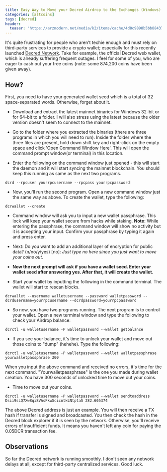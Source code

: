 ```yaml
---
title: Easy Way to Move your Decred Airdrop to the Exchanges (Windows)
categories: [altcoins]
tags: [decred]
header:
  teaser: "https://arzmodern.net/media/k2/items/cache/4d8c9898b5bb88437f053c8b957f47f3_S.jpg/assets/images/my-awesome-post-teaser.jpg"
---
```


It's quite frustrating for people who aren't techie enough and must rely on third-party services to provide a crypto wallet; especially for this recently
launched [Decred Network](https://decred.org/). Take for example, the official Decred web wallet, which is already suffering frequent outages.
I feel for some of you, who are eager to cash out your free coins (note: some 874,200 coins have been given away).

## How?

First, you need to have your generated wallet seed which is a total of 32 space-separated words. Otherwise, forget about it.

* Download and extract the latest mainnet binaries for Windows 32-bit or for 64-bit to a folder. I will also stress using the latest because the older version
doesn't seem to connect to the mainnet.

* Go to the folder where you extracted the binaries (there are three programs in which you will need to run). Inside the folder where the three files are 
present, hold down shift key and right-click on the empty space and click 'Open Command Window Here'. This will open the command prompt window(or terminal) 
in this location.

* Enter the following on the command window just opened - this will start the daemon and it will start syncing the mainnet blockchain. You should keep this
running as same as the next two programs.

`dcrd --rpcuser yourrpcusername --rpcpass yourrpcpassword`

* Now, you'll run the second program. Open a new command window just the same way as above. To create the wallet, type the following:

`dcrwallet --create`

* Command window will ask you to input a new wallet passphrase. This lock will keep your wallet secure from hacks while staking. **Note:** While entering the 
passphrase, the command window will show no activity but it is accepting your input. Confirm your passphrase by typing it again and press enter.

* Next: Do you want to add an additional layer of encryption for public data? (n/no/y/yes) [no]: _Just type no here since you just want to move your coins out_.

* **Now the next prompt will ask if you have a wallet seed. Enter your wallet seed after answering yes. After that, it will create the wallet.**

* Start your wallet by inputting the following in the command terminal. The wallet will start to rescan blocks.

`dcrwallet --username walletusername --password walletpassword --dcrdusername=yourrpcusername --dcrdpassword=yourrpcpassword`

* So now, you have two programs running. The next program is to control your wallet. Open a new terminal window and type the following to check your 
Airdrop balance:

`dcrctl -u walletusername -P walletpassword --wallet getbalance`

* If you see your balance, it's time to unlock your wallet and move out those coins to "dump" (hehehe). Type the following:

`dcrctl -u walletusername -P walletpassword --wallet walletpassphrase yourwalletpassphrase 300`

When you input the above command and received no errors, it's time for the next command. "Yourwalletpassphrase" is the one you made during wallet creation. 
You have 300 seconds of unlocked time to move out your coins. 

* Time to move out your coins.

`dcrctl -u walletusername -P walletpassword --wallet sendtoaddress Dsii9sLQ7Xw8qi8VAsFkwScicntkLNtptaS 282.605374`

The above Decred address is just an example. You will then receive a TX hash if transfer is signed and broadcasted. You then check the hash in the Decred 
block explorer if it is seen by the network. Otherwise, you'll receive errors of insufficient funds. It means you haven't left any coin for paying 
the 0.05DCR transaction fee.

## Observations

So far the Decred network is running smoothly. I don't seen any network delays at all, except for third-party centralized services. Good luck.
